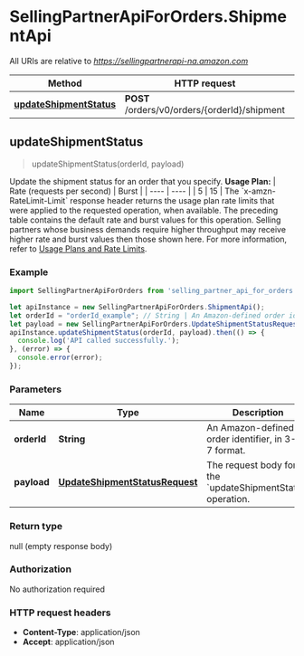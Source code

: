 # SellingPartnerApiForOrders.ShipmentApi

All URIs are relative to *https://sellingpartnerapi-na.amazon.com*

Method | HTTP request | Description
------------- | ------------- | -------------
[**updateShipmentStatus**](ShipmentApi.md#updateShipmentStatus) | **POST** /orders/v0/orders/{orderId}/shipment | 



## updateShipmentStatus

> updateShipmentStatus(orderId, payload)



Update the shipment status for an order that you specify.  **Usage Plan:**  | Rate (requests per second) | Burst | | ---- | ---- | | 5 | 15 |  The &#x60;x-amzn-RateLimit-Limit&#x60; response header returns the usage plan rate limits that were applied to the requested operation, when available. The preceding table contains the default rate and burst values for this operation. Selling partners whose business demands require higher throughput may receive higher rate and burst values then those shown here. For more information, refer to [Usage Plans and Rate Limits](https://developer-docs.amazon.com/sp-api/docs/usage-plans-and-rate-limits-in-the-sp-api).

### Example

```javascript
import SellingPartnerApiForOrders from 'selling_partner_api_for_orders';

let apiInstance = new SellingPartnerApiForOrders.ShipmentApi();
let orderId = "orderId_example"; // String | An Amazon-defined order identifier, in 3-7-7 format.
let payload = new SellingPartnerApiForOrders.UpdateShipmentStatusRequest(); // UpdateShipmentStatusRequest | The request body for the `updateShipmentStatus` operation.
apiInstance.updateShipmentStatus(orderId, payload).then(() => {
  console.log('API called successfully.');
}, (error) => {
  console.error(error);
});

```

### Parameters


Name | Type | Description  | Notes
------------- | ------------- | ------------- | -------------
 **orderId** | **String**| An Amazon-defined order identifier, in 3-7-7 format. | 
 **payload** | [**UpdateShipmentStatusRequest**](UpdateShipmentStatusRequest.md)| The request body for the &#x60;updateShipmentStatus&#x60; operation. | 

### Return type

null (empty response body)

### Authorization

No authorization required

### HTTP request headers

- **Content-Type**: application/json
- **Accept**: application/json

